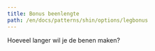 ```yaml
---
title: Bonus beenlengte
path: /en/docs/patterns/shin/options/legbonus
---
```


Hoeveel langer wil je de benen maken?